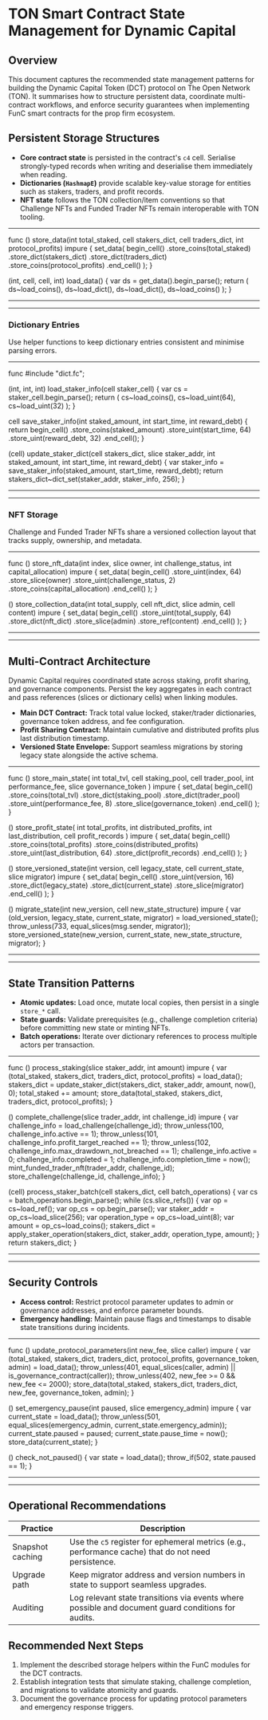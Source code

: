 # TON Smart Contract State Management for Dynamic Capital

## Overview

This document captures the recommended state management patterns for building the Dynamic Capital Token (DCT) protocol on The Open Network (TON). It summarises how to structure persistent data, coordinate multi-contract workflows, and enforce security guarantees when implementing FunC smart contracts for the prop firm ecosystem.

## Persistent Storage Structures

- **Core contract state** is persisted in the contract's `c4` cell. Serialise strongly-typed records when writing and deserialise them immediately when reading.
- **Dictionaries (`HashmapE`)** provide scalable key-value storage for entities such as stakers, traders, and profit records.
- **NFT state** follows the TON collection/item conventions so that Challenge NFTs and Funded Trader NFTs remain interoperable with TON tooling.

** ** **
func
() store_data(int total_staked, cell stakers_dict, cell traders_dict, int protocol_profits) impure {
  set_data(
    begin_cell()
      .store_coins(total_staked)
      .store_dict(stakers_dict)
      .store_dict(traders_dict)
      .store_coins(protocol_profits)
      .end_cell()
  );
}

(int, cell, cell, int) load_data() {
  var ds = get_data().begin_parse();
  return (
    ds~load_coins(),
    ds~load_dict(),
    ds~load_dict(),
    ds~load_coins()
  );
}
** ** **

---

### Dictionary Entries

Use helper functions to keep dictionary entries consistent and minimise parsing errors.

** ** **
func
#include "dict.fc";

(int, int, int) load_staker_info(cell staker_cell) {
  var cs = staker_cell.begin_parse();
  return (
    cs~load_coins(),
    cs~load_uint(64),
    cs~load_uint(32)
  );
}

cell save_staker_info(int staked_amount, int start_time, int reward_debt) {
  return begin_cell()
    .store_coins(staked_amount)
    .store_uint(start_time, 64)
    .store_uint(reward_debt, 32)
    .end_cell();
}

(cell) update_staker_dict(cell stakers_dict, slice staker_addr, int staked_amount, int start_time, int reward_debt) {
  var staker_info = save_staker_info(staked_amount, start_time, reward_debt);
  return stakers_dict~dict_set(staker_addr, staker_info, 256);
}
** ** **

---

### NFT Storage

Challenge and Funded Trader NFTs share a versioned collection layout that tracks supply, ownership, and metadata.

** ** **
func
() store_nft_data(int index, slice owner, int challenge_status, int capital_allocation) impure {
  set_data(
    begin_cell()
      .store_uint(index, 64)
      .store_slice(owner)
      .store_uint(challenge_status, 2)
      .store_coins(capital_allocation)
      .end_cell()
  );
}

() store_collection_data(int total_supply, cell nft_dict, slice admin, cell content) impure {
  set_data(
    begin_cell()
      .store_uint(total_supply, 64)
      .store_dict(nft_dict)
      .store_slice(admin)
      .store_ref(content)
      .end_cell()
  );
}
** ** **

---

## Multi-Contract Architecture

Dynamic Capital requires coordinated state across staking, profit sharing, and governance components. Persist the key aggregates in each contract and pass references (slices or dictionary cells) when linking modules.

- **Main DCT Contract:** Track total value locked, staker/trader dictionaries, governance token address, and fee configuration.
- **Profit Sharing Contract:** Maintain cumulative and distributed profits plus last distribution timestamp.
- **Versioned State Envelope:** Support seamless migrations by storing legacy state alongside the active schema.

** ** **
func
() store_main_state(
  int total_tvl,
  cell staking_pool,
  cell trader_pool,
  int performance_fee,
  slice governance_token
) impure {
  set_data(
    begin_cell()
      .store_coins(total_tvl)
      .store_dict(staking_pool)
      .store_dict(trader_pool)
      .store_uint(performance_fee, 8)
      .store_slice(governance_token)
      .end_cell()
  );
}

() store_profit_state(
  int total_profits,
  int distributed_profits,
  int last_distribution,
  cell profit_records
) impure {
  set_data(
    begin_cell()
      .store_coins(total_profits)
      .store_coins(distributed_profits)
      .store_uint(last_distribution, 64)
      .store_dict(profit_records)
      .end_cell()
  );
}

() store_versioned_state(int version, cell legacy_state, cell current_state, slice migrator) impure {
  set_data(
    begin_cell()
      .store_uint(version, 16)
      .store_dict(legacy_state)
      .store_dict(current_state)
      .store_slice(migrator)
      .end_cell()
  );
}

() migrate_state(int new_version, cell new_state_structure) impure {
  var (old_version, legacy_state, current_state, migrator) = load_versioned_state();
  throw_unless(733, equal_slices(msg.sender, migrator));
  store_versioned_state(new_version, current_state, new_state_structure, migrator);
}
** ** **

---

## State Transition Patterns

- **Atomic updates:** Load once, mutate local copies, then persist in a single `store_*` call.
- **State guards:** Validate prerequisites (e.g., challenge completion criteria) before committing new state or minting NFTs.
- **Batch operations:** Iterate over dictionary references to process multiple actors per transaction.

** ** **
func
() process_staking(slice staker_addr, int amount) impure {
  var (total_staked, stakers_dict, traders_dict, protocol_profits) = load_data();
  stakers_dict = update_staker_dict(stakers_dict, staker_addr, amount, now(), 0);
  total_staked += amount;
  store_data(total_staked, stakers_dict, traders_dict, protocol_profits);
}

() complete_challenge(slice trader_addr, int challenge_id) impure {
  var challenge_info = load_challenge(challenge_id);
  throw_unless(100, challenge_info.active == 1);
  throw_unless(101, challenge_info.profit_target_reached == 1);
  throw_unless(102, challenge_info.max_drawdown_not_breached == 1);
  challenge_info.active = 0;
  challenge_info.completed = 1;
  challenge_info.completion_time = now();
  mint_funded_trader_nft(trader_addr, challenge_id);
  store_challenge(challenge_id, challenge_info);
}

(cell) process_staker_batch(cell stakers_dict, cell batch_operations) {
  var cs = batch_operations.begin_parse();
  while (cs.slice_refs()) {
    var op = cs~load_ref();
    var op_cs = op.begin_parse();
    var staker_addr = op_cs~load_slice(256);
    var operation_type = op_cs~load_uint(8);
    var amount = op_cs~load_coins();
    stakers_dict = apply_staker_operation(stakers_dict, staker_addr, operation_type, amount);
  }
  return stakers_dict;
}
** ** **

---

## Security Controls

- **Access control:** Restrict protocol parameter updates to admin or governance addresses, and enforce parameter bounds.
- **Emergency handling:** Maintain pause flags and timestamps to disable state transitions during incidents.

** ** **
func
() update_protocol_parameters(int new_fee, slice caller) impure {
  var (total_staked, stakers_dict, traders_dict, protocol_profits, governance_token, admin) = load_data();
  throw_unless(401, equal_slices(caller, admin) || is_governance_contract(caller));
  throw_unless(402, new_fee >= 0 && new_fee <= 2000);
  store_data(total_staked, stakers_dict, traders_dict, new_fee, governance_token, admin);
}

() set_emergency_pause(int paused, slice emergency_admin) impure {
  var current_state = load_data();
  throw_unless(501, equal_slices(emergency_admin, current_state.emergency_admin));
  current_state.paused = paused;
  current_state.pause_time = now();
  store_data(current_state);
}

() check_not_paused() {
  var state = load_data();
  throw_if(502, state.paused == 1);
}
** ** **

---

## Operational Recommendations

| Practice | Description |
| --- | --- |
| Snapshot caching | Use the `c5` register for ephemeral metrics (e.g., performance cache) that do not need persistence. |
| Upgrade path | Keep migrator address and version numbers in state to support seamless upgrades. |
| Auditing | Log relevant state transitions via events where possible and document guard conditions for audits. |

## Recommended Next Steps

1. Implement the described storage helpers within the FunC modules for the DCT contracts.
2. Establish integration tests that simulate staking, challenge completion, and migrations to validate atomicity and guards.
3. Document the governance process for updating protocol parameters and emergency response triggers.
